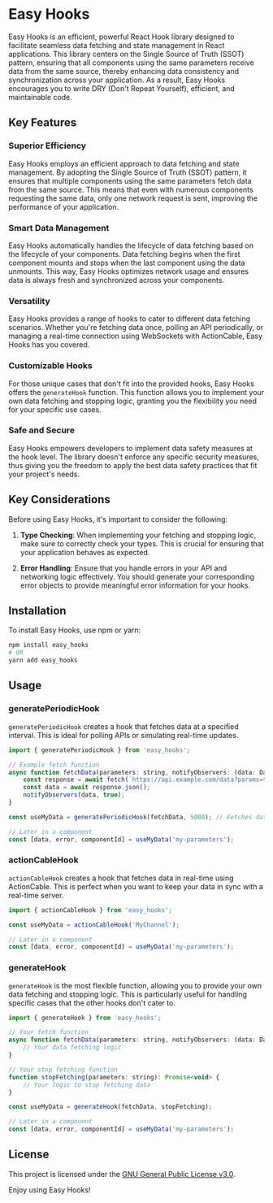 # Easy Hooks

Easy Hooks is an efficient, powerful React Hook library designed to facilitate seamless data fetching and state management in React applications. This library centers on the Single Source of Truth (SSOT) pattern, ensuring that all components using the same parameters receive data from the same source, thereby enhancing data consistency and synchronization across your application. As a result, Easy Hooks encourages you to write DRY (Don't Repeat Yourself), efficient, and maintainable code.

## Key Features

### Superior Efficiency

Easy Hooks employs an efficient approach to data fetching and state management. By adopting the Single Source of Truth (SSOT) pattern, it ensures that multiple components using the same parameters fetch data from the same source. This means that even with numerous components requesting the same data, only one network request is sent, improving the performance of your application.

### Smart Data Management

Easy Hooks automatically handles the lifecycle of data fetching based on the lifecycle of your components. Data fetching begins when the first component mounts and stops when the last component using the data unmounts. This way, Easy Hooks optimizes network usage and ensures data is always fresh and synchronized across your components.

### Versatility

Easy Hooks provides a range of hooks to cater to different data fetching scenarios. Whether you're fetching data once, polling an API periodically, or managing a real-time connection using WebSockets with ActionCable, Easy Hooks has you covered.

### Customizable Hooks

For those unique cases that don't fit into the provided hooks, Easy Hooks offers the `generateHook` function. This function allows you to implement your own data fetching and stopping logic, granting you the flexibility you need for your specific use cases.

### Safe and Secure

Easy Hooks empowers developers to implement data safety measures at the hook level. The library doesn't enforce any specific security measures, thus giving you the freedom to apply the best data safety practices that fit your project's needs.

## Key Considerations

Before using Easy Hooks, it's important to consider the following:

1. **Type Checking**: When implementing your fetching and stopping logic, make sure to correctly check your types. This is crucial for ensuring that your application behaves as expected.

2. **Error Handling**: Ensure that you handle errors in your API and networking logic effectively. You should generate your corresponding error objects to provide meaningful error information for your hooks.

## Installation

To install Easy Hooks, use npm or yarn:

```bash
npm install easy_hooks
# OR
yarn add easy_hooks
```

## Usage

### generatePeriodicHook

`generatePeriodicHook` creates a hook that fetches data at a specified interval. This is ideal for polling APIs or simulating real-time updates.

```jsx
import { generatePeriodicHook } from 'easy_hooks';

// Example fetch function
async function fetchData(parameters: string, notifyObservers: (data: Data | ErrorData, isData: boolean) => void): Promise<void> {
    const response = await fetch(`https://api.example.com/data?params=${parameters}`);
    const data = await response.json();
    notifyObservers(data, true);
}

const useMyData = generatePeriodicHook(fetchData, 5000); // Fetches data every 5 seconds

// Later in a component
const [data, error, componentId] = useMyData('my-parameters');
```

### actionCableHook

`actionCableHook` creates a hook that fetches data in real-time using ActionCable. This is perfect when you want to keep your data in sync with a real-time server.

```jsx
import { actionCableHook } from 'easy_hooks';

const useMyData = actionCableHook('MyChannel');

// Later in a component
const [data, error, componentId] = useMyData('my-parameters');
```

### generateHook

`generateHook` is the most flexible function, allowing you to provide your own data fetching and stopping logic. This is particularly useful for handling specific cases that the other hooks don't cater to.

```jsx
import { generateHook } from 'easy_hooks';

// Your fetch function
async function fetchData(parameters: string, notifyObservers: (data: Data | ErrorData, isData: boolean) => void): Promise<void> {
    // Your data fetching logic
}

// Your stop fetching function
function stopFetching(parameters: string): Promise<void> {
    // Your logic to stop fetching data
}

const useMyData = generateHook(fetchData, stopFetching);

// Later in a component
const [data, error, componentId] = useMyData('my-parameters');
```

## License

This project is licensed under the [GNU General Public License v3.0](LICENSE).

Enjoy using Easy Hooks!